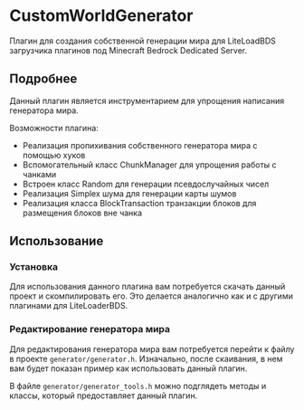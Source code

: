 # CustomWorldGenerator

Плагин для создания собственной генерации мира для LiteLoadBDS загрузчика плагинов под Minecraft Bedrock Dedicated Server.


## Подробнее

Данный плагин является инструментарием для упрощения написания генератора мира.

Возможности плагина:
- Реализация пропихивания собственного генератора мира с помощью хуков
- Вспомогательный класс ChunkManager для упрощения работы с чанками
- Встроен класс Random для генерации псевдослучайных чисел
- Реализация Simplex шума для генерации карты шумов
- Реализация класса BlockTransaction транзакции блоков для размещения блоков вне чанка


## Использование

### Установка

Для использования данного плагина вам потребуется скачать данный проект и скомпилировать его. Это делается аналогично
как и с другими плагинами для LiteLoaderBDS.

### Редактирование генератора мира

Для редактирования генератора мира вам потребуется перейти к файлу в проекте `generator/generator.h`.
Изначально, после скаивания, в нем вам будет показан пример как использовать данный плагин.

В файле `generator/generator_tools.h` можно подглядеть методы и классы, который предоставляет данный плагин.
